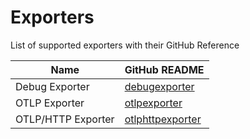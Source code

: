 # Exporters

List of supported exporters with their GitHub Reference


| Name                                    | GitHub README                                                                                                                                                      |
| --------------------------------------- | ------------------------------------------------------------------------------------------------------------------------------------------------------------------ |
| Debug Exporter                          | [debugexporter](https://github.com/open-telemetry/opentelemetry-collector/blob/v0.128.0/exporter/debugexporter/README.md)                                          |
| OTLP Exporter                           | [otlpexporter](https://github.com/open-telemetry/opentelemetry-collector/blob/v0.128.0/exporter/otlpexporter/README.md)                                            |
| OTLP/HTTP Exporter                      | [otlphttpexporter](https://github.com/open-telemetry/opentelemetry-collector/blob/v0.128.0/exporter/otlphttpexporter/README.md)                                    |